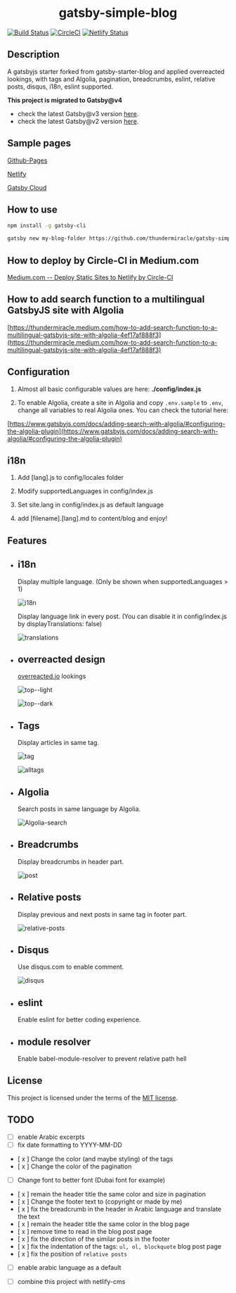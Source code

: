 <h1 align="center">gatsby-simple-blog</h1>

[![Build Status](https://travis-ci.org/thundermiracle/gatsby-simple-blog.svg)](https://travis-ci.org/thundermiracle/gatsby-simple-blog)
[![CircleCI](https://circleci.com/gh/thundermiracle/gatsby-simple-blog.svg?style=svg)](https://circleci.com/gh/thundermiracle/gatsby-simple-blog)
[![Netlify Status](https://api.netlify.com/api/v1/badges/bdb0f821-73be-43ea-8ad5-bf002188415f/deploy-status)](https://app.netlify.com/sites/kind-thompson-8554b1/deploys)

## Description

A gatsbyjs starter forked from gatsby-starter-blog and applied overreacted lookings, with tags and Algolia, pagination, breadcrumbs, eslint, relative posts, disqus, i18n, eslint supported.

__This project is migrated to Gatsby@v4__
- check the latest Gatsby@v3 version [here](https://github.com/thundermiracle/gatsby-simple-blog/tree/gatsby-3).
- check the latest Gatsby@v2 version [here](https://github.com/thundermiracle/gatsby-simple-blog/tree/gatsby-2.0).

## Sample pages

[Github-Pages](https://thundermiracle.github.io/gatsby-simple-blog/)

[Netlify](https://gatsby-simple-blog.thundermiracle.com/)

[Gatsby Cloud](https://gatsbysimpleblog1.gtsb.io/)

## How to use

```sh
npm install -g gatsby-cli

gatsby new my-blog-folder https://github.com/thundermiracle/gatsby-simple-blog
```

## How to deploy by Circle-CI in Medium.com

[Medium.com -- Deploy Static Sites to Netlify by Circle-CI](https://medium.com/@thundermiracle/deploy-static-sites-to-netlify-by-circle-ci-ab51a0b59b73?source=friends_link&sk=095db82e2f8e8ef91d03a171f217e340)

## How to add search function to a multilingual GatsbyJS site with Algolia

[https://thundermiracle.medium.com/how-to-add-search-function-to-a-multilingual-gatsbyjs-site-with-algolia-4ef17af888f3](https://thundermiracle.medium.com/how-to-add-search-function-to-a-multilingual-gatsbyjs-site-with-algolia-4ef17af888f3)
## Configuration

1. Almost all basic configurable values are here: __./config/index.js__

1. To enable Algolia, create a site in Algolia and copy `.env.sample` to `.env`, change all variables to real Algolia ones. You can check the tutorial here:

[https://www.gatsbyjs.com/docs/adding-search-with-algolia/#configuring-the-algolia-plugin](https://www.gatsbyjs.com/docs/adding-search-with-algolia/#configuring-the-algolia-plugin)

## i18n

1. Add [lang].js to config/locales folder

1. Modify supportedLanguages in config/index.js

1. Set site.lang in config/index.js as default language

1. add [filename].[lang].md to content/blog and enjoy!

## Features

* ## __i18n__

  Display multiple language. (Only be shown when supportedLanguages > 1)

  ![i18n](./screenshots/i18n.png)

  Display language link in every post. (You can disable it in config/index.js by displayTranslations: false)

  ![translations](./screenshots/translations.png)

* ## __overreacted design__

  [overreacted.io](https://overreacted.io/) lookings

  ![top--light](./screenshots/top.png)

  ![top--dark](./screenshots/top-dark.png)

* ## __Tags__

  Display articles in same tag.

  ![tag](./screenshots/tag.png)

  ![alltags](./screenshots/alltags.png)

* ## __Algolia__

  Search posts in same language by Algolia.

  ![Algolia-search](./screenshots/Algolia.png)

* ## __Breadcrumbs__

  Display breadcrumbs in header part.

  ![post](./screenshots/post.png)

* ## __Relative posts__

  Display previous and next posts in same tag in footer part.

  ![relative-posts](./screenshots/relative-posts.png)

* ## __Disqus__

  Use disqus.com to enable comment.

  ![disqus](./screenshots/disqus.png)

* ## __eslint__

  Enable eslint for better coding experience.

* ## __module resolver__

  Enable babel-module-resolver to prevent relative path hell

## License

This project is licensed under the terms of the [MIT license](/LICENSE).


## TODO
- [ ] enable Arabic excerpts
- [ ] fix date formatting to YYYY-MM-DD
- [ x ] Change the color (and maybe styling) of the tags
- [ x ] Change the color of the pagination
- [ ] Change font to better font (Dubai font for example)
- [ x ] remain the header title the same color and size in pagination
- [ x ] Change the footer text to (copyright or made by me)
- [ x ] fix the breadcrumb in the header in Arabic language and translate the text
- [ x ] remain the header title the same color in the blog page
- [ x ] remove time to read in the blog post page
- [ x ] fix the direction of the similar posts in the footer
- [ x ] fix the indentation of the tags: `ul, ol, blockquote` blog post page
- [ x ] fix the position of `relative posts`
- [ ] enable arabic language as a default
- [ ] combine this project with netlify-cms

